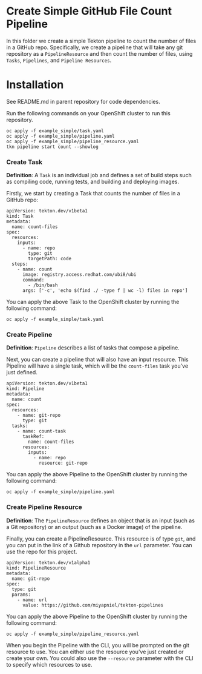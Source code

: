 # Create Simple GitHub File Count Pipeline

In this folder we create a simple Tekton pipeline to count the number of files in a GitHub repo. Specifically, we create a pipeline that will take any git repository as a `PipelineResource` and then count the number of files, using `Tasks`, `Pipelines`, and `Pipeline Resources`. 

# Installation

See README.md in parent repository for code dependencies. 

Run the following commands on your OpenShift cluster to run this repository. 

```
oc apply -f example_simple/task.yaml 
oc apply -f example_simple/pipeline.yaml 
oc apply -f example_simple/pipeline_resource.yaml 
tkn pipeline start count --showlog
```

### Create Task

<b>Definition</b>: A `Task` is an individual job and defines a set of build steps such as compiling code, running tests, and building and deploying images.

Firstly, we start by creating a Task that counts the number of files in a GitHub repo: 

```
apiVersion: tekton.dev/v1beta1
kind: Task
metadata:
  name: count-files
spec:
  resources:
    inputs:
      - name: repo
        type: git
        targetPath: code
  steps:
    - name: count
      image: registry.access.redhat.com/ubi8/ubi
      command:
        - /bin/bash
      args: ['-c', 'echo $(find ./ -type f | wc -l) files in repo']
```

You can apply the above Task to the OpenShift cluster by running the following command: 
```
oc apply -f example_simple/task.yaml 
```
### Create Pipeline

<b>Definition</b>: `Pipeline` describes a list of tasks that compose a pipeline.

Next, you can create a pipeline that will also have an input resource. This Pipeline will have a single task, which will be the `count-files` task you've just defined.

```
apiVersion: tekton.dev/v1beta1
kind: Pipeline
metadata:
  name: count
spec:
  resources:
    - name: git-repo
      type: git
  tasks:
    - name: count-task
      taskRef:
        name: count-files
      resources:
        inputs:
          - name: repo
            resource: git-repo
```

You can apply the above Pipeline to the OpenShift cluster by running the following command: 
```
oc apply -f example_simple/pipeline.yaml 
```

### Create Pipeline Resource

<b>Definition</b>: The `PipelineResource` defines an object that is an input (such as a Git repository) or an output (such as a Docker image) of the pipeline.

Finally, you can create a PipelineResource. This resource is of type `git`, and you can put in the link of a Github repository in the `url` parameter. You can use the repo for this project.

```
apiVersion: tekton.dev/v1alpha1
kind: PipelineResource
metadata:
  name: git-repo
spec:
  type: git  
  params:
    - name: url
      value: https://github.com/miyapniel/tekton-pipelines
```

You can apply the above Pipeline to the OpenShift cluster by running the following command: 
```
oc apply -f example_simple/pipeline_resource.yaml
```

When you begin the Pipeline with the CLI, you will be prompted on the git resource to use. You can either use the resource you've just created or create your own. You could also use the `--resource` parameter with the CLI to specify which resources to use.